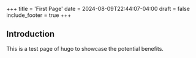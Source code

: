 +++
title = 'First Page'
date = 2024-08-09T22:44:07-04:00
draft = false
include_footer = true
+++
## Introduction

This is a test page of hugo to showcase the potential benefits.